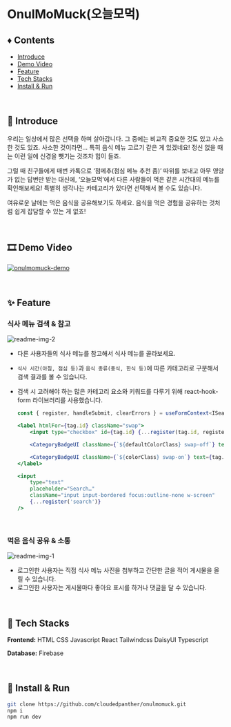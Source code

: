 # OnulMoMuck(오늘모먹)

## ♦️ Contents

-   [Introduce](#introduce)
-   [Demo Video](#demo-video)
-   [Feature](#feature)
-   [Tech Stacks](#tech-stacks)
-   [Install & Run](#install--run)

<br />

## 🎉 Introduce

우리는 일상에서 많은 선택을 하며 살아갑니다. 그 중에는 비교적 중요한 것도 있고 사소한 것도 있죠. 사소한 것이라면… 특히 음식 메뉴 고르기 같은 게 있겠네요! 정신 없을 때는 이런 일에 신경을 뺏기는 것조차 힘이 들죠.

그럴 때 친구들에게 매번 카톡으로 ‘점메추(점심 메뉴 추천 좀)’ 따위를 보내고 아무 영양가 없는 답변만 받는 대신에, ‘오늘모먹’에서 다른 사람들이 먹은 같은 시간대의 메뉴를 확인해보세요! 특별히 생각나는 카테고리가 있다면 선택해서 볼 수도 있습니다.

여유로운 날에는 먹은 음식을 공유해보기도 하세요. 음식을 먹은 경험을 공유하는 것처럼 쉽게 잡담할 수 있는 게 없죠!

<br />

## 🎞 Demo Video

[![onulmomuck-demo](http://img.youtube.com/vi/K0gEfZ_yDC0/0.jpg)](https://youtu.be/K0gEfZ_yDC0)

<br />

## ✨ Feature

### 식사 메뉴 검색 & 참고

![readme-img-2](https://github.com/cloudedpanther/onulmomuck/assets/76900250/a479d0b9-239a-4177-9840-a37d204413d1)

-   다른 사용자들의 식사 메뉴를 참고해서 식사 메뉴를 골라보세요.
-   `식사 시간(아침, 점심 등)`과 `음식 종류(중식, 한식 등)`에 따른 카테고리로 구분해서 검색 결과를 볼 수 있습니다.
-   검색 시 고려해야 하는 많은 카테고리 요소와 키워드를 다루기 위해 react-hook-form 라이브러리를 사용했습니다.

    ```ts
    const { register, handleSubmit, clearErrors } = useFormContext<ISearchForm>()
    ```

    ```jsx
    <label htmlFor={tag.id} className="swap">
        <input type="checkbox" id={tag.id} {...register(tag.id, registerSettings)} />

        <CategoryBadgeUI className={`${defaultColorClass} swap-off`} text={tag.text} />

        <CategoryBadgeUI className={`${colorClass} swap-on`} text={tag.text} />
    </label>

    <input
        type="text"
        placeholder="Search…"
        className="input input-bordered focus:outline-none w-screen"
        {...register('search')}
    />
    ```

<br />

### 먹은 음식 공유 & 소통

![readme-img-1](https://github.com/cloudedpanther/onulmomuck/assets/76900250/540da37b-decc-4968-b9a5-8ebd9d09d592)

-   로그인한 사용자는 직접 식사 메뉴 사진을 첨부하고 간단한 글을 적어 게시물을 올릴 수 있습니다.
-   로그인한 사용자는 게시물마다 좋아요 표시를 하거나 댓글을 달 수 있습니다.

<br />

## 🔧 Tech Stacks

<strong>Frontend:</strong> HTML CSS Javascript React Tailwindcss DaisyUI Typescript

<strong>Database:</strong> Firebase

<br />

## 🔨 Install & Run

```bash
git clone https://github.com/cloudedpanther/onulmomuck.git
npm i
npm run dev
```
